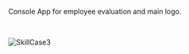 Console App for employee evaluation and main logo.

<br>

![SkillCase3](https://github.com/imediasystem/SkillCase/assets/125789515/46f457fd-b460-4e85-9bb1-0c4d9ac8fb53)
